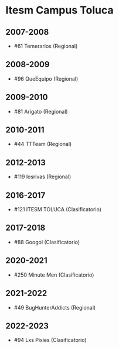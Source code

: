 # Itesm Campus Toluca

## 2007-2008

- #61 Temerarios (Regional)

## 2008-2009

- #96 QueEquipo (Regional)

## 2009-2010

- #81 Arigato (Regional)

## 2010-2011

- #44 TTTeam (Regional)

## 2012-2013

- #119 losrivas (Regional)

## 2016-2017

- #121 ITESM TOLUCA (Clasificatorio)

## 2017-2018

- #88 Googol (Clasificatorio)

## 2020-2021

- #250 Minute Men (Clasificatorio)

## 2021-2022

- #49 BugHunterAddicts (Regional)

## 2022-2023

- #94 Lxs Pixies (Clasificatorio)


